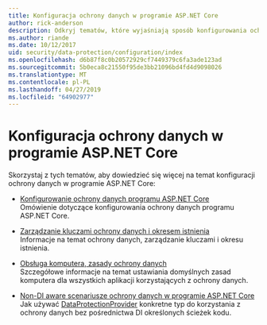 ```yaml
---
title: Konfiguracja ochrony danych w programie ASP.NET Core
author: rick-anderson
description: Odkryj tematów, które wyjaśniają sposób konfigurowania ochrony danych w programie ASP.NET Core.
ms.author: riande
ms.date: 10/12/2017
uid: security/data-protection/configuration/index
ms.openlocfilehash: d6b87f8c0b20572929cf7449379c6fa3ade123ad
ms.sourcegitcommit: 5b0eca8c21550f95de3bb21096bd4fd4d9098026
ms.translationtype: MT
ms.contentlocale: pl-PL
ms.lasthandoff: 04/27/2019
ms.locfileid: "64902977"
---
```

# <a name="data-protection-configuration-in-aspnet-core"></a>Konfiguracja ochrony danych w programie ASP.NET Core

Skorzystaj z tych tematów, aby dowiedzieć się więcej na temat konfiguracji ochrony danych w programie ASP.NET Core:

* [Konfigurowanie ochrony danych programu ASP.NET Core](xref:security/data-protection/configuration/overview)  
  Omówienie dotyczące konfigurowania ochrony danych programu ASP.NET Core.

* [Zarządzanie kluczami ochrony danych i okresem istnienia](xref:security/data-protection/configuration/default-settings)  
  Informacje na temat ochrony danych, zarządzanie kluczami i okresu istnienia.

* [Obsługa komputera, zasady ochrony danych](xref:security/data-protection/configuration/machine-wide-policy)  
  Szczegółowe informacje na temat ustawiania domyślnych zasad komputera dla wszystkich aplikacji korzystających z ochrony danych.

* [Non-DI aware scenariusze ochrony danych w programie ASP.NET Core](xref:security/data-protection/configuration/non-di-scenarios)  
  Jak używać [DataProtectionProvider](/dotnet/api/Microsoft.AspNetCore.DataProtection.DataProtectionProvider) konkretne typ do korzystania z ochrony danych bez pośrednictwa DI określonych ścieżek kodu.
